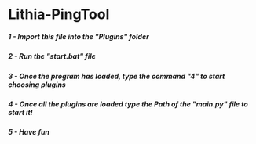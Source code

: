 # Lithia-PingTool

##### 1 - Import this file into the "Plugins" folder
##### 2 - Run the "start.bat" file
##### 3 - Once the program has loaded, type the command "4" to start choosing plugins
##### 4 - Once all the plugins are loaded type the Path of the "main.py" file to start it!
##### 5 - Have fun
